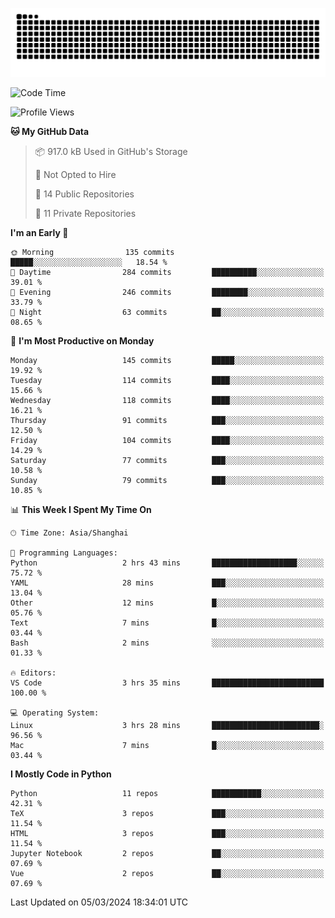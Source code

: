 ![](https://raw.githubusercontent.com/BorisYang326/BorisYang326/output/github-contribution-grid-snake-dark.svg)

<!--START_SECTION:waka-->
![Code Time](http://img.shields.io/badge/Code%20Time-39%20hrs%2017%20mins-blue)

![Profile Views](http://img.shields.io/badge/Profile%20Views-0-blue)

**🐱 My GitHub Data** 

> 📦 917.0 kB Used in GitHub's Storage 
 > 
> 🚫 Not Opted to Hire
 > 
> 📜 14 Public Repositories 
 > 
> 🔑 11 Private Repositories 
 > 
**I'm an Early 🐤** 

```text
🌞 Morning                135 commits         █████░░░░░░░░░░░░░░░░░░░░   18.54 % 
🌆 Daytime                284 commits         ██████████░░░░░░░░░░░░░░░   39.01 % 
🌃 Evening                246 commits         ████████░░░░░░░░░░░░░░░░░   33.79 % 
🌙 Night                  63 commits          ██░░░░░░░░░░░░░░░░░░░░░░░   08.65 % 
```
📅 **I'm Most Productive on Monday** 

```text
Monday                   145 commits         █████░░░░░░░░░░░░░░░░░░░░   19.92 % 
Tuesday                  114 commits         ████░░░░░░░░░░░░░░░░░░░░░   15.66 % 
Wednesday                118 commits         ████░░░░░░░░░░░░░░░░░░░░░   16.21 % 
Thursday                 91 commits          ███░░░░░░░░░░░░░░░░░░░░░░   12.50 % 
Friday                   104 commits         ████░░░░░░░░░░░░░░░░░░░░░   14.29 % 
Saturday                 77 commits          ███░░░░░░░░░░░░░░░░░░░░░░   10.58 % 
Sunday                   79 commits          ███░░░░░░░░░░░░░░░░░░░░░░   10.85 % 
```


📊 **This Week I Spent My Time On** 

```text
🕑︎ Time Zone: Asia/Shanghai

💬 Programming Languages: 
Python                   2 hrs 43 mins       ███████████████████░░░░░░   75.72 % 
YAML                     28 mins             ███░░░░░░░░░░░░░░░░░░░░░░   13.04 % 
Other                    12 mins             █░░░░░░░░░░░░░░░░░░░░░░░░   05.76 % 
Text                     7 mins              █░░░░░░░░░░░░░░░░░░░░░░░░   03.44 % 
Bash                     2 mins              ░░░░░░░░░░░░░░░░░░░░░░░░░   01.33 % 

🔥 Editors: 
VS Code                  3 hrs 35 mins       █████████████████████████   100.00 % 

💻 Operating System: 
Linux                    3 hrs 28 mins       ████████████████████████░   96.56 % 
Mac                      7 mins              █░░░░░░░░░░░░░░░░░░░░░░░░   03.44 % 
```

**I Mostly Code in Python** 

```text
Python                   11 repos            ███████████░░░░░░░░░░░░░░   42.31 % 
TeX                      3 repos             ███░░░░░░░░░░░░░░░░░░░░░░   11.54 % 
HTML                     3 repos             ███░░░░░░░░░░░░░░░░░░░░░░   11.54 % 
Jupyter Notebook         2 repos             ██░░░░░░░░░░░░░░░░░░░░░░░   07.69 % 
Vue                      2 repos             ██░░░░░░░░░░░░░░░░░░░░░░░   07.69 % 
```




 Last Updated on 05/03/2024 18:34:01 UTC
<!--END_SECTION:waka-->
